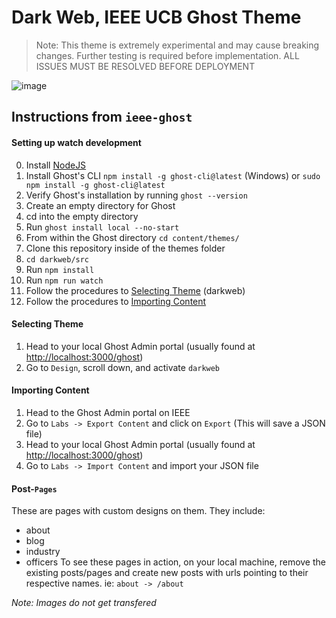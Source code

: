 # Dark Web, IEEE UCB Ghost Theme
> Note: This theme is extremely experimental and may cause breaking changes. Further testing is required before implementation.
> ALL ISSUES MUST BE RESOLVED BEFORE DEPLOYMENT

![image](https://user-images.githubusercontent.com/45542237/91100371-efcd4700-e619-11ea-8f50-ab002a5a3238.png)

## Instructions from `ieee-ghost`

#### Setting up watch development
0. Install [NodeJS](https://nodejs.org/en/download/)
1. Install Ghost's CLI `npm install -g ghost-cli@latest` (Windows) or `sudo npm install -g ghost-cli@latest`
2. Verify Ghost's installation by running `ghost --version`
3. Create an empty directory for Ghost
4. cd into the empty directory
5. Run `ghost install local --no-start`
6. From within the Ghost directory `cd content/themes/`
7. Clone this repository inside of the themes folder
8. `cd darkweb/src`
9. Run `npm install`
10. Run `npm run watch`
11. Follow the procedures to [Selecting Theme](#selecting-theme) (darkweb)
12. Follow the procedures to [Importing Content](#importing-content)

#### Selecting Theme
1. Head to your local Ghost Admin portal (usually found at [http://localhost:3000/ghost](http://localhost:3000/ghost))
2. Go to `Design`, scroll down, and activate `darkweb`

#### Importing Content
1. Head to the Ghost Admin portal on IEEE
2. Go to `Labs -> Export Content` and click on `Export` (This will save a JSON file)
3. Head to your local Ghost Admin portal (usually found at [http://localhost:3000/ghost](http://localhost:3000/ghost))
4. Go to `Labs -> Import Content` and import your JSON file

#### Post-`Pages`
These are pages with custom designs on them. They include:
- about
- blog
- industry
- officers
To see these pages in action, on your local machine, remove the existing posts/pages and create new posts with urls pointing to their respective names.
ie: `about -> /about`

*Note: Images do not get transfered*